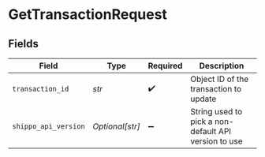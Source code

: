 # GetTransactionRequest


## Fields

| Field                                                | Type                                                 | Required                                             | Description                                          |
| ---------------------------------------------------- | ---------------------------------------------------- | ---------------------------------------------------- | ---------------------------------------------------- |
| `transaction_id`                                     | *str*                                                | :heavy_check_mark:                                   | Object ID of the transaction to update               |
| `shippo_api_version`                                 | *Optional[str]*                                      | :heavy_minus_sign:                                   | String used to pick a non-default API version to use |